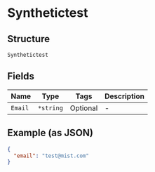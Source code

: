 
# Synthetictest

## Structure

`Synthetictest`

## Fields

| Name | Type | Tags | Description |
|  --- | --- | --- | --- |
| `Email` | `*string` | Optional | - |

## Example (as JSON)

```json
{
  "email": "test@mist.com"
}
```

